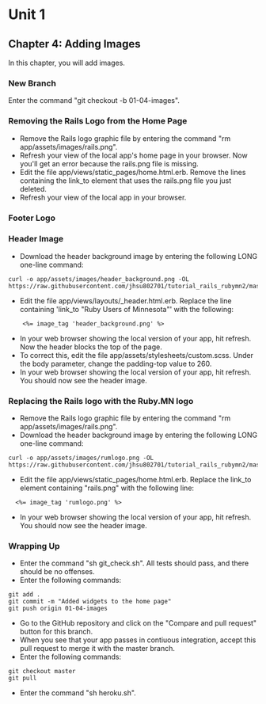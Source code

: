 # Unit 1
## Chapter 4: Adding Images

In this chapter, you will add images.

### New Branch
Enter the command "git checkout -b 01-04-images".

### Removing the Rails Logo from the Home Page
* Remove the Rails logo graphic file by entering the command "rm app/assets/images/rails.png".
* Refresh your view of the local app's home page in your browser.  Now you'll get an error because the rails.png file is missing.
* Edit the file app/views/static_pages/home.html.erb.  Remove the lines containing the link_to element that uses the rails.png file you just deleted.
* Refresh your view of the local app in your browser.

### Footer Logo

### Header Image
* Download the header background image by entering the following LONG one-line command:
```
curl -o app/assets/images/header_background.png -OL https://raw.githubusercontent.com/jhsu802701/tutorial_rails_rubymn2/master/images/header_background.png
```
* Edit the file app/views/layouts/_header.html.erb.  Replace the line containing 'link_to "Ruby Users of Minnesota"' with the following:
```
    <%= image_tag 'header_background.png' %>
```
* In your web browser showing the local version of your app, hit refresh.  Now the header blocks the top of the page.
* To correct this, edit the file app/assets/stylesheets/custom.scss.  Under the body parameter, change the padding-top value to 260.
* In your web browser showing the local version of your app, hit refresh.  You should now see the header image.

### Replacing the Rails logo with the Ruby.MN logo
* Remove the Rails logo graphic file by entering the command "rm app/assets/images/rails.png".
* Download the header background image by entering the following LONG one-line command:
```
curl -o app/assets/images/rumlogo.png -OL https://raw.githubusercontent.com/jhsu802701/tutorial_rails_rubymn2/master/images/rumlogo.png
```
* Edit the file app/views/static_pages/home.html.erb.  Replace the link_to element containing "rails.png" with the following line:
```
  <%= image_tag 'rumlogo.png' %>
```
* In your web browser showing the local version of your app, hit refresh.  You should now see the header image.

### Wrapping Up
* Enter the command "sh git_check.sh".  All tests should pass, and there should be no offenses.
* Enter the following commands:
```
git add .
git commit -m "Added widgets to the home page"
git push origin 01-04-images
```
* Go to the GitHub repository and click on the "Compare and pull request" button for this branch.
* When you see that your app passes in contiuous integration, accept this pull request to merge it with the master branch.
* Enter the following commands:
```
git checkout master
git pull
```
* Enter the command "sh heroku.sh".
